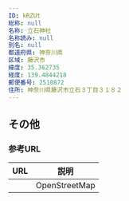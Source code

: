 ```yaml
---
ID: kRZUt
総称: null
名称: 立石神社
名称読み: null
別名: null
都道府県: 神奈川県
区域: 藤沢市
緯度: 35.362735
経度: 139.4844218
郵便番号: 2510872
住所: 神奈川県藤沢市立石３丁目３１８２
---
```


## その他

### 参考URL

| URL | 説明          |
| --- | ------------- |
|     | OpenStreetMap |
